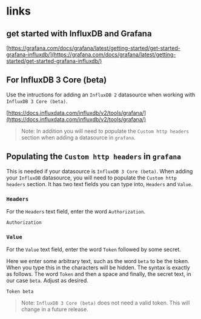 # links


## get started with InfluxDB and Grafana

[https://grafana.com/docs/grafana/latest/getting-started/get-started-grafana-influxdb/](https://grafana.com/docs/grafana/latest/getting-started/get-started-grafana-influxdb/)


## For InfluxDB 3 Core (beta)

Use the intructions for adding an `InfluxDB 2` datasource when working with `InfluxDB 3 Core (beta)`.

[https://docs.influxdata.com/influxdb/v2/tools/grafana/](https://docs.influxdata.com/influxdb/v2/tools/grafana/)

> Note: In addition you will need to populate the `Custom http headers` section when adding a datasource in `grafana`.


## Populating the `Custom http headers` in `grafana`

This is needed if your datasource is `InfluxDB 3 Core (beta)`. When adding your `InfluxDB` datasource, you will need to populate
the `Custom http headers` section. It has two text fields you can type into, `Headers` and `Value`.


### `Headers`

For the `Headers` text field, enter the word `Authorization`.

    Authorization


### `Value`

For the `Value` text field, enter the word `Token` followed by some secret.

Here we enter some arbitrary text, such as the word `beta` to be the token. When you type this in the characters will be hidden. The syntax is exactly as follows. The word `Token` and then a space and finally, the secret text, in our case `beta`. Adjust as desired.

    Token beta

> Note: `InfluxDB 3 Core (beta)` does not need a valid token. This will change in a future release.